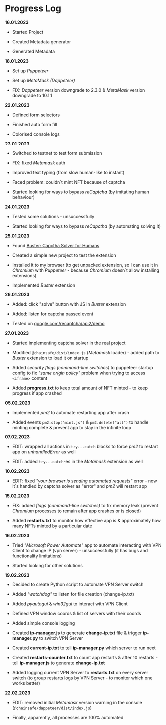 # Progress Log

**16.01.2023**

- Started Project
  
- Created Metadata generator
  
- Generated Metadata
  

**18.01.2023**

- Set up *Puppeteer*
  
- Set up *MetaMask (Dappeteer)*
  
- FIX: *Dappeteer* version downgrade to 2.3.0 & *MetaMask* version downgrade to 10.1.1
  

**22.01.2023**

- Defined form selectors
  
- Finished auto form fill
  
- Colorised console logs
  

**23.01.2023**

- Switched to testnet to test form submission
  
- FIX: fixed *Metamask* auth
  
- Improved text typing (from slow human-like to instant)
  
- Faced problem: couldn`t mint NFT because of captcha
  
- Started looking for ways to bypass *reCaptcha* (by imitating human behaviour)
  

**24.01.2023**

- Tested some solutions - unsuccessfully
  
- Started looking for ways to bypass *reCapctha* (by automating solving it)
  

**25.01.2023**

- Found [Buster: Capctha Solver for Humans](https://github.com/dessant/buster)
  
- Created a simple new project to test the extension
  
- Installed it to my browser (to get unpacked extension, so I can use it in *Chromium* with *Puppeteer* - because *Chromium* doesn`t allow installing extensions)
  
- Implemented *Buster* extension
  

**26.01.2023**

- Added: click "solve" button with JS in *Buster* extension
  
- Added: listen for captcha passed event
  
- Tested on [google.com/recaptcha/api2/demo](https://google.com/recaptcha/api2/demo)
  

**27.01.2023**

- Started implementing captcha solver in the real project
  
- Modified ```@chainsafe/dist/index.js``` (*Metamask* loader) - added path to *Buster* extension to load it on startup
  
- Added *security flags (command-line switches)* to puppeteer startup config to fix *"same origin policy"* problem when trying to access `<iframe>` content
  
- Added **progress.txt** to keep total amount of NFT minted - to keep progress if app crashed
  

**05.02.2023**

- Implemented *pm2* to automate restarting app after crash
  
- Added events `pm2.stop("mint.js")` & `pm2.delete("all")` to handle minting complete & prevent app to stay in the infinite loop
  

**07.02.2023**

- EDIT: wrapped all actions in `try...catch` blocks to force *pm2* to restart app on *unhandledError* as well
  
- EDIT: added `try...catch`-es in the *Metamask* extension as well
  

**10.02.2023**

- EDIT: fixed *"your browser is sending automated requests"* error - now it`s handled by captcha solver as "error" and *pm2* will restart app

**15.02.2023**

- FIX: added *flags (command-line switches)* to fix memory leak (prevent *Chromium* processes to remain after app crashes or is closed)
  
- Added **restarts.txt** to monitor how effective app is & approximately how many NFTs minted by a particular date
  

**16.02.2023**

- Tried *"Microsoft Power Automate"* app to automate interacting with VPN Client to change IP (vpn server) - unsuccessfully (it has bugs and functionality limitations)
  
- Started looking for other solutions
  

**19.02.2023**

- Decided to create Python script to automate VPN Server switch
  
- Added *"watchdog"* to listen for file creation (change-ip.txt)
  
- Added *pyautogui* & *win32gui* to interact with VPN Client
  
- Defined VPN window coords & list of servers with their coords
  
- Added simple console logging
  
- Created **ip-manager.js** to generate **change-ip.txt** file & trigger **ip-manager.py** to switch VPN Server
  
- Created **current-ip.txt** to tell **ip-manager.py** which server to run next
  
- Created **restarts-counter.txt** to count app restarts & after 10 restarts - tell **ip-manager.js** to generate **change-ip.txt**
  
- Added logging current VPN Server to **restarts.txt** on every server switch (to group restarts logs by VPN Server - to monitor which one works better)
  

**22.02.2023**

- EDIT: removed initial *Metamask* version warning in the console (`@chainsafe/dappeteer/dist/index.js`)
  
- Finally, apparently, all processes are 100% automated
